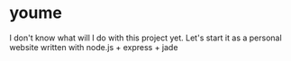 youme
=====

I don't know what will I do with this project yet. Let's start it as a personal website written with node.js + express + jade
